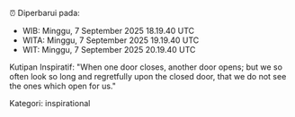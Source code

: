 ⏰ Diperbarui pada:
- WIB: Minggu, 7 September 2025 18.19.40 UTC
- WITA: Minggu, 7 September 2025 19.19.40 UTC
- WIT: Minggu, 7 September 2025 20.19.40 UTC

Kutipan Inspiratif:
"When one door closes, another door opens; but we so often look so long and regretfully upon the closed door, that we do not see the ones which open for us."


Kategori: inspirational

